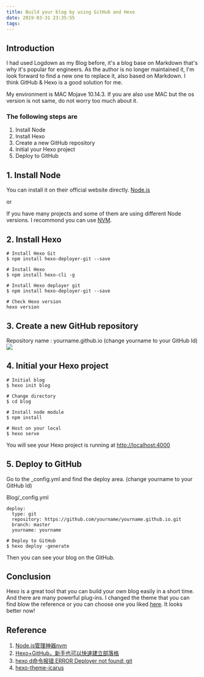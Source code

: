 ```yaml
---
title: Build your blog by using GitHub and Hexo
date: 2019-03-31 23:35:55
tags:
---
```


## Introduction

I had used Logdown as my Blog before, it's a blog base on Markdown that's why it's popular for engineers. As the author is no longer maintained it, I'm look forward to find a new one to replace it, also based on Markdown. I think GitHub & Hexo is a good solution for me.

My environment is MAC Mojave 10.14.3.
If you are also use MAC but the os version is not same, do not worry too much about it.
 
 
### The following steps are

1. Install Node
2. Install Hexo
3. Create a new GitHub repository
4. Initial your Hexo project
5. Deploy to GitHub
  
## 1. Install Node

You can install it on their official website directly. [Node.js](https://nodejs.org/en/) 
 
or 
 
If you have many projects and some of them are using different Node versions. I recommond you can use [NVM](https://github.com/creationix/nvm).
 
 
## 2. Install Hexo



```
# Install Hexo Git
$ npm install hexo-deployer-git --save

# Install Hexo
$ npm install hexo-cli -g

# Install Hexo deployer git
$ npm install hexo-deployer-git --save

# Check Hexo version
hexo version
```

## 3. Create a new GitHub repository

Repository name : yourname.github.io (change yourname to your GitHub Id)
![](https://i.imgur.com/zPbZWhz.png)

## 4. Initial your Hexo project

```
# Initial blog 
$ hexo init blog

# Change directory 
$ cd blog

# Install node module 
$ npm install

# Host on your local 
$ hexo serve
```

You will see your Hexo project is running at [http://localhost:4000](http://localhost:4000)

## 5. Deploy to GitHub

Go to the _config.yml and find the deploy area. 
(change yourname to your GitHub Id)

Blog/_config.yml
```
deploy:
  type: git
  repository: https://github.com/yourname/yourname.github.io.git
  branch: master
  yourname: yourname
```

```
# Deploy to GitHub
$ hexo deploy -generate
```

Then you can see your blog on the GitHub.

## Conclusion

Hexo is a great tool that you can build your own blog easily in a short time. And there are many powerful plug-ins. I changed the theme that you can find blow the reference or you can choose one you liked [here](https://hexo.io/themes/index.html). It looks better now!


## Reference
1. [Node.js管理神器nvm](https://medium.com/%E5%93%86%E5%95%A6%E5%AF%A6%E9%A9%97%E5%AE%A4/node-js%E7%AE%A1%E7%90%86%E7%A5%9E%E5%99%A8nvm-b6acfca44ea5)
2. [Hexo+GitHub，新手也可以快速建立部落格](https://yaoandy107.github.io/hexo-tutorial/)
3. [hexo d命令报错 ERROR Deployer not found: git](https://blog.csdn.net/qq_21808961/article/details/84476504)
4. [hexo-theme-icarus](https://github.com/ppoffice/hexo-theme-icarus)
